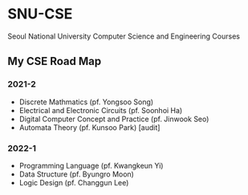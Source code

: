 # SNU-CSE
Seoul National University Computer Science and Engineering Courses

## My CSE Road Map

### 2021-2
- Discrete Mathmatics (pf. Yongsoo Song)
- Electrical and Electronic Circuits (pf. Soonhoi Ha)
- Digital Computer Concept and Practice (pf. Jinwook Seo)
- Automata Theory (pf. Kunsoo Park) [audit]
  
### 2022-1
- Programming Language (pf. Kwangkeun Yi)
- Data Structure (pf. Byungro Moon)
- Logic Design (pf. Changgun Lee)
